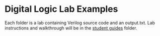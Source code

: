 # Digital Logic Lab Examples
Each folder is a lab containing Verilog source code and an output.txt. Lab instructions and walkthrough will be in the [student guides](Max1000-FPGA-Senior-Design-Verilog-Code/student-guides/) folder.
